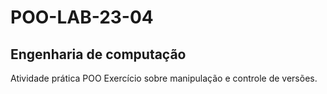 # POO-LAB-23-04
## Engenharia de computação
Atividade prática POO
Exercício sobre manipulação e controle de versões.



